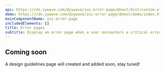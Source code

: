 ```yaml
---
api: https://cdn.zywave.com/@zywave/zui-error-page/@next/dist/custom-elements.json
demo: https://cdn.zywave.com/@zywave/zui-error-page/@next/demo/index.html
mainComponentName: zui-error-page
includedElements: []
title: Error pages
subtitle: Display an error page when a user encounters a critical error.
---
```


## Coming soon

A design guidelines page will created and added soon, stay tuned!

